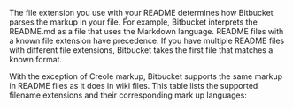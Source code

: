 The file extension you use with your README determines how Bitbucket parses the markup in your file. For example, Bitbucket interprets the README.md as a file that uses the Markdown language. README files with a known file extension have precedence. If you have multiple README files with different file extensions, Bitbucket takes the first file that matches a known format.

With the exception of Creole markup, Bitbucket supports the same markup in README files as it does in wiki files. This table lists the supported filename extensions and their corresponding mark up languages:
